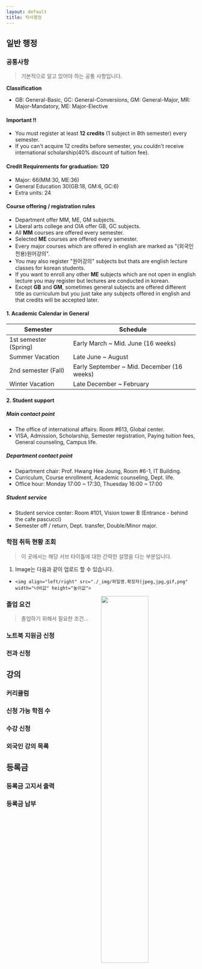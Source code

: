 ```yaml
---
layout: default
title: 학사행정
---
```


## 일반 행정
### 공통사항
> 기본적으로 알고 있어야 하는 공통 사항입니다.

**Classification**
- GB: General-Basic, GC: General-Conversions, GM: General-Major, MR: Major-Mandatory, ME: Major-Elective

#### Important !!
- You must register at least **12 credits** (1 subject in 8th semester) every semester.
- If you can't acquire 12 credits before semester, you couldn't receive international scholarship(40% discount of tuition fee).

#### Credit Requirements for graduation: 120
- Major: 66(MM:30, ME:36)
- General Education 30(GB:18, GM:6, GC:6)
- Extra units: 24

#### Course offering / registration rules
- Department offer MM, ME, GM subjects.
- Liberal arts college and OIA offer GB, GC subjects.
- All **MM** courses are offered every semester.
- Selected **ME** courses are offered every semester.
- Every major courses which are offered in english are marked as "(외국인전용)원어강의".
- You may also register "원어강의" subjects but thats are english lecture classes for korean students.
- If you want to enroll any other **ME** subjects which are not open in english lecture you may register but lectures are conducted in korean.
- Except **GB** and **GM**, sometimes general subjects are offered different title as curriculum but you just take any subjects offered in english and that credits will be accepted later.



#### 1. Academic Calendar in General

|Semester|Schedule|
|---|---|
|1st semester (Spring)|Early March ~ Mid. June (16 weeks)|
|Summer Vacation|	Late June ~ August|
|2nd semester (Fall)|Early September ~ Mid. December (16 weeks)|
|Winter Vacation|Late December ~ February|
 
#### 2. Student support
##### Main contact point
- The office of international affairs: Room #613, Global center.
- VISA, Admission, Scholarship, Semester registration, Paying tuition fees, General counseling, Campus life.

##### Department contact point
- Department chair: Prof. Hwang Hee Joung, Room #6-1, IT Building.
- Curriculum, Course enrollment, Academic counseling, Dept. life.
- Office hour: Monday 17:00 ~ 17:30, Thuesday 16:00 ~ 17:00

##### Student service
- Student service center: Room #101, Vision tower B (Entrance - behind the cafe pascucci)
- Semester off / return, Dept. transfer, Double/Minor major.

### 학점 취득 현황 조회
> 이 곳에서는 해당 서브 타이틀에 대한 간략한 설명을 다는 부분입니다.

1. Image는 다음과 같이 업로드 할 수 있습니다.

- ```<img align="left/right" src="./_img/파일명.확장자(jpeg,jpg,gif,png" width="너비값" height="높이값">```

<img align="right" src="./_img/How to Go Course Status.gif" width="50%" height="50%">

### 졸업 요건
> 졸업하기 위해서 필요한 조건...

### 노트북 지원금 신청
### 전과 신청

## 강의
### 커리큘럼
### 신청 가능 학점 수
### 수강 신청
### 외국인 강의 목록

## 등록금
### 등록금 고지서 출력
### 등록금 납부
